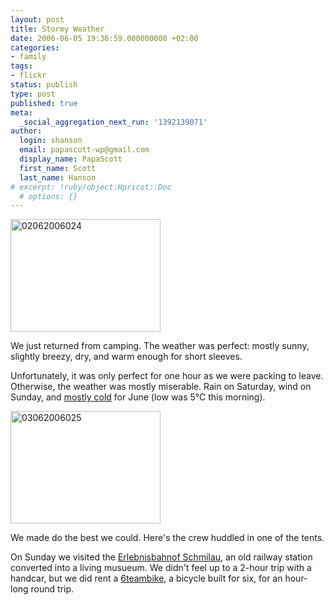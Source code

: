 ```yaml
---
layout: post
title: Stormy Weather
date: 2006-06-05 19:36:59.000000000 +02:00
categories:
- family
tags:
- flickr
status: publish
type: post
published: true
meta:
  _social_aggregation_next_run: '1392139071'
author:
  login: shanson
  email: papascott-wp@gmail.com
  display_name: PapaScott
  first_name: Scott
  last_name: Hanson
# excerpt: !ruby/object:Hpricot::Doc
  # options: {}
---
```

<p><a href="http://www.flickr.com/photos/papascott/158812779/" title="Photo Sharing"><img src="http://static.flickr.com/37/158812779_c3ab00bc46_m.jpg" width="240" height="180" alt="02062006024" /></a></p>
<p>We just returned from camping. The weather was perfect: mostly sunny, slightly breezy, dry, and warm enough for short sleeves.</p>
<p>Unfortunately, it was only perfect for one hour as we were packing to leave. Otherwise, the weather was mostly miserable. Rain on Saturday, wind on Sunday, and <a href="http://www.wetter.com/v2/?SID=&amp;LANG=DE&amp;LOC=7003&amp;LOCFROM=0202&amp;type=WORLD&amp;id=45769&amp;size=&amp;requested_values%5B%5D=temp_c&amp;start_d=03&amp;start_m=06&amp;start_y=2006&amp;end_d=05&amp;end_m=06&amp;end_y=2006&amp;local_utc=local&amp;x=33&amp;y=3">mostly cold</a> for June (low was 5&deg;C this morning). </p>
<p><a href="http://www.flickr.com/photos/papascott/159438612/" title="Photo Sharing"><img src="http://static.flickr.com/76/159438612_7e7294ad78_m.jpg" width="240" height="180" alt="03062006025" /></a></p>
<p>We made do the best we could. Here's the crew huddled in one of the tents. </p>
<p>On Sunday we visited the <a href="http://www.erlebnisbahn-ratzeburg.de/">Erlebnisbahnof Schmilau</a>, an old railway station converted into a living musueum. We didn't feel up to a 2-hour trip with a handcar, but we did rent a <a href="http://6teambike.com/">6teambike</a>, a bicycle built for six, for an hour-long round trip.</p>
